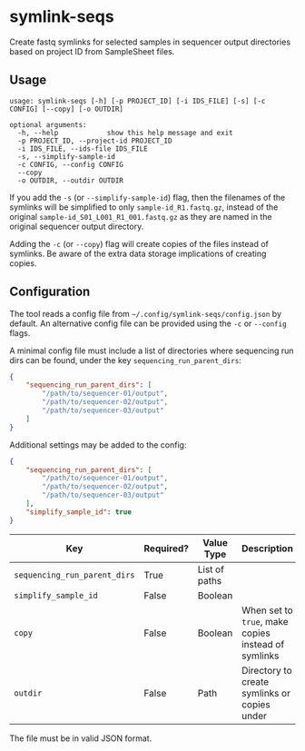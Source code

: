 # symlink-seqs
Create fastq symlinks for selected samples in sequencer output directories based on project ID from SampleSheet files.

## Usage

```
usage: symlink-seqs [-h] [-p PROJECT_ID] [-i IDS_FILE] [-s] [-c CONFIG] [--copy] [-o OUTDIR]

optional arguments:
  -h, --help            show this help message and exit
  -p PROJECT_ID, --project-id PROJECT_ID
  -i IDS_FILE, --ids-file IDS_FILE
  -s, --simplify-sample-id
  -c CONFIG, --config CONFIG
  --copy
  -o OUTDIR, --outdir OUTDIR
```

If you add the `-s` (or `--simplify-sample-id`) flag, then the filenames of the symlinks will be simplified to only `sample-id_R1.fastq.gz`, instead of the original `sample-id_S01_L001_R1_001.fastq.gz` as they are named in the original sequencer output directory.

Adding the `-c` (or `--copy`) flag will create copies of the files instead of symlinks. Be aware of the extra data storage implications of creating copies.

## Configuration

The tool reads a config file from `~/.config/symlink-seqs/config.json` by default. An alternative config file can be provided using the `-c` or `--config` flags.

A minimal config file must include a list of directories where sequencing run dirs can be found, under the key `sequencing_run_parent_dirs`:

```json
{
	"sequencing_run_parent_dirs": [
		"/path/to/sequencer-01/output",
		"/path/to/sequencer-02/output",
		"/path/to/sequencer-03/output"
	]
}
```

Additional settings may be added to the config:

```json
{
	"sequencing_run_parent_dirs": [
		"/path/to/sequencer-01/output",
		"/path/to/sequencer-02/output",
		"/path/to/sequencer-03/output"
	],
	"simplify_sample_id": true
}
```

| Key                          | Required? | Value Type    | Description |
|------------------------------|-----------|---------------|-------------|
| `sequencing_run_parent_dirs` | True      | List of paths |             |
| `simplify_sample_id`         | False     | Boolean       |             |
| `copy`                       | False     | Boolean       | When set to `true`, make copies instead of symlinks |
| `outdir`                     | False     | Path          | Directory to create symlinks or copies under        |

The file must be in valid JSON format.
